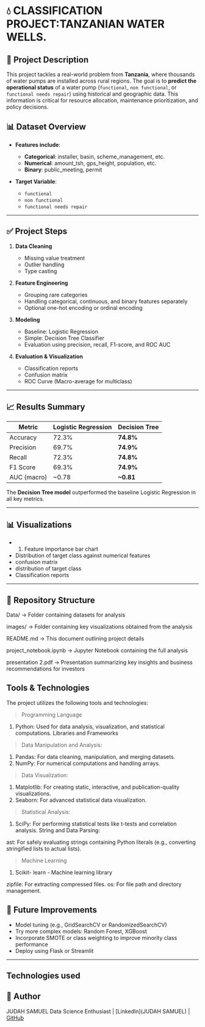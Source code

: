 
# 💧 CLASSIFICATION PROJECT:TANZANIAN WATER WELLS.

## 📝 Project Description
This project tackles a real-world problem from **Tanzania**, where thousands of water pumps are installed across rural regions. The goal is to **predict the operational status** of a water pump (`functional`, `non functional`, or `functional needs repair`) using historical and geographic data. This information is critical for resource allocation, maintenance prioritization, and policy decisions.


## 📊 Dataset Overview

- **Features include**:  
  - **Categorical**: installer, basin, scheme_management, etc.  
  - **Numerical**: amount_tsh, gps_height, population, etc.  
  - **Binary**: public_meeting, permit  

- **Target Variable**:  
  - `functional`  
  - `non functional`  
  - `functional needs repair`

---

## ✅ Project Steps

1. **Data Cleaning**  
   - Missing value treatment  
   - Outlier handling  
   - Type casting

2. **Feature Engineering**  
   - Grouping rare categories  
   - Handling categorical, continuous, and binary features separately  
   - Optional one-hot encoding or ordinal encoding

3. **Modeling**  
   - Baseline: Logistic Regression  
   - Simple: Decision Tree Classifier  
   - Evaluation using precision, recall, F1-score, and ROC AUC

4. **Evaluation & Visualization**  
   - Classification reports  
   - Confusion matrix  
   - ROC Curve (Macro-average for multiclass)

---

## 📈 Results Summary

| Metric        | Logistic Regression | Decision Tree |
|---------------|---------------------|----------------|
| Accuracy      | 72.3%               | **74.8%**      |
| Precision     | 69.7%               | **74.9%**      |
| Recall        | 72.3%               | **74.8%**      |
| F1 Score      | 69.3%               | **74.9%**      |
| AUC (macro)   | ~0.78               | **~0.81**      |

The **Decision Tree model** outperformed the baseline Logistic Regression in all key metrics.

---

## 📊 Visualizations
- 1. Feature importance bar chart 
- Distribution of target class against numerical features 
- confusion matrix
- distribution of target class
- Classification reports

---

## 📂 Repository Structure

Data/ → Folder containing datasets for analysis

images/ → Folder containing key visualizations obtained from the analysis

README.md → This document outlining project details

project_notebook.ipynb → Jupyter Notebook containing the full analysis

presentation 2.pdf → Presentation summarizing key insights and business recommendations for investors

## Tools & Technologies
The project utilizes the following tools and technologies:

> Programming Language
1. Python: Used for data analysis, visualization, and statistical computations.
Libraries and Frameworks

> Data Manipulation and Analysis:

1. Pandas: For data cleaning, manipulation, and merging datasets.
2. NumPy: For numerical computations and handling arrays.
> Data Visualization:

1. Matplotlib: For creating static, interactive, and publication-quality visualizations.
2. Seaborn: For advanced statistical data visualization.
> Statistical Analysis:

1. SciPy: For performing statistical tests like t-tests and correlation analysis.
String and Data Parsing:

ast: For safely evaluating strings containing Python literals (e.g., converting stringified lists to actual lists).
> Machine Learning 
1. Scikit- learn - Machine learning library

zipfile: For extracting compressed files.
os: For file path and directory management.
## 🔮 Future Improvements

- Model tuning (e.g., GridSearchCV or RandomizedSearchCV)  
- Try more complex models: Random Forest, XGBoost  
- Incorporate SMOTE or class weighting to improve minority class performance  
- Deploy using Flask or Streamlit

---
## Technologies used
## 👤 Author
JUDAH SAMUEL
Data Science Enthusiast | [LinkedIn](JUDAH SAMUEL) | [GitHub](JUDAH004)
